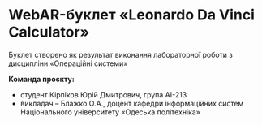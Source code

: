 # WebAR-буклет «Leonardo Da Vinci Calculator»
Буклет створено як результат виконання лабораторної роботи з дисципліни
«Операційні системи»

**Команда проєкту:**
+ студент Кірпіков Юрій Дмитрович, група АІ-213
+ викладач – Блажко О.А., доцент кафедри інформаційних систем Національного
університету «Одеська політехніка»
